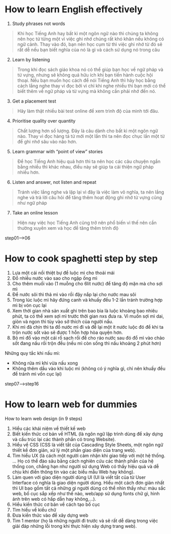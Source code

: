 # How to learn English effectively

1. Study phrases not words

> Khi học Tiếng Anh hay bất kì một ngôn ngữ nào thì chúng ta không nên học từ từng một vì việc ghi nhớ chúng rất khó khăn nếu không có ngữ cảnh. Thay vào đó, bạn nên học cụm từ thì việc ghi nhớ từ đó sẽ rất dễ nếu bạn biết nghĩa của nó là gì và cách sử dụng nó trong câu

2. Learn by listening

> Trong khi đọc sách giáo khoa nó có thể giúp bạn học về ngữ pháp và từ vựng, nhưng sẽ không quá hữu ích khi bạn tiến hành cuộc hội thoại. Nếu bạn muốn học cách để nói Tiếng Anh thì hãy học bằng cách lắng nghe thay vì đọc bởi vì chỉ khi nghe nhiều thì bạn mới có thể biết thêm về ngữ pháp và từ vựng mà không cần phải nhớ đến nó.

3. Get a placement test

> Hãy làm thật nhiều bài test online để xem trình độ của mình tới đâu.

4. Prioritise quality over quantity 

> Chất lượng hơn số lượng. Đây là câu dành cho bất kì một ngôn ngữ nào. Thay vì đọc hàng tá từ mới một lần thì ta nên đọc chục lần một từ để ghi nhớ sâu vào não hơn.

5. Learn grammar with “point of view” stories

> Để học Tiếng Anh hiệu quả hơn thì ta nên học các câu chuyện ngắn bằng nhiều thì khác nhau, điều này sẽ giúp ta cải thiện ngữ pháp nhiều hơn.

6. Listen and answer, not listen and repeat

> Tránh việc lắng nghe và lặp lại vì đây là việc làm vô nghĩa, ta nên lắng nghe và trả lời câu hỏi để tăng thêm hoạt động ghi nhớ từ vựng cũng như ngữ pháp

7. Take an online lesson

> Hiện nay việc học Tiếng Anh cũng trở nên phổ biến vì thế nên cần thường xuyên xem và học để tăng thêm trình độ

step01-->06

# How to cook spaghetti step by step

1. Lựa một cái nồi thiệt bự để luộc mì cho thoải mái
2. Đổ nhiều nước vào sao cho ngập ống mì
3. Cho thêm muối vào (1 muỗng cho 6lit nước) để tăng độ mặn mà cho sợi mì
4. Để nước sôi thì thả mì vào rồi đậy nắp lại cho nước mau sôi
5. Trong lúc luộc mì hãy đứng canh và khuấy đều 1-2 lần tránh trường hợp mì bị vón cục lại
6. Xem thời gian nhà sản xuất ghi trên bao bìa là luộc khoảng bao nhiêu phút, ta có thể xem sợi mì trước thời gian nxs đưa ra. Vì muốn sợi mì dai, giòn và ngon thì tùy vào sở thích của người nấu.
7. Khi mì đã chín thì ta đổ nước mì đi và để lại một ít nước luộc đó để khi ta trộn nước sốt vào sẽ được 1 hỗn hợp hòa quyện hơn.
8. Bỏ mì đổ vào một cái rổ sạch rồi để cho ráo nước sau đó đổ mì vào chảo sốt đang nấu rồi trộn đều (nếu mì còn sống thì nấu khoảng 2 phút hơn) 

Những quy tắc khi nấu mì: 
+ Không rửa mì khi vừa nấu xong
+ Không thêm dầu vào khi luộc mì (không có ý nghĩa gì, chỉ nên khuấy đều để tránh mì vốn cục lại) 

step07-->step16

# How to learn web for dummies

How to learn web design (in 9 steps)

1. Hiểu các khái niệm về thiết kế web 
2. Biết kiến thức cơ bản về HTML (là ngôn ngữ lập trình dùng để xây dựng và cấu trúc lại các thành phần có trong Website).
3. Hiểu về CSS (CSS là viết tắt của Cascading Style Sheets, một ngôn ngữ thiết kế đơn giản, xử lý một phần giao diện của trang web).
4. Tìm hiểu UX (là cách một người cảm nhận khi giao tiếp với một hệ thống. ... Họ có thể đào sâu bằng cách nghiên cứu các thành phần của hệ thống con, chẳng hạn như người sử dụng Web có thấy hiệu quả và dễ chịu khi điền thông tin vào các biểu mẫu Web hay không).
5. Làm quen với giao diện người dùng UI (UI là viết tắt của từ User Interface có nghĩa là giao diện người dùng. Hiểu một cách đơn giản nhất thì UI bao gồm tất cả những gì người dùng có thể nhìn thấy như: màu sắc web, bố cục sắp xếp như thế nào, web/app sử dụng fonts chữ gì, hình ảnh trên web có hấp dẫn hay không,...).
6. Hiểu kiến thức cơ bản về cách tạo bố cục
7. Tìm hiểu về kiểu chữ
8. Đưa kiến thức vào để xây dựng web
9. Tìm 1 mentor (họ là những người đi trước và sẽ rất dễ dàng trong việc giải đáp những lỗi trong khi thực hiện xây dựng trang web).

